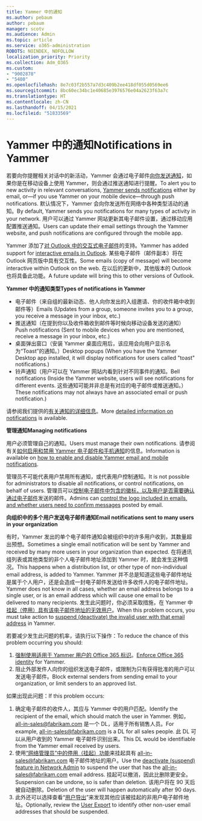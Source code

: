```yaml
---
title: Yammer 中的通知
ms.author: pebaum
author: pebaum
manager: scotv
ms.audience: Admin
ms.topic: article
ms.service: o365-administration
ROBOTS: NOINDEX, NOFOLLOW
localization_priority: Priority
ms.collection: Adm_O365
ms.custom:
- "9002878"
- "5480"
ms.openlocfilehash: 8e7c03f2b557a7d3c409b2ee418df055d0569ee6
ms.sourcegitcommit: 8bc60ec34bc1e40685e3976576e04a2623f63a7c
ms.translationtype: HT
ms.contentlocale: zh-CN
ms.lasthandoff: 04/15/2021
ms.locfileid: "51833569"
---
```

# <a name="notifications-in-yammer"></a><span data-ttu-id="33681-102">Yammer 中的通知</span><span class="sxs-lookup"><span data-stu-id="33681-102">Notifications in Yammer</span></span>

<span data-ttu-id="33681-103">若要向你提醒相关对话中的新活动，Yammer 会通过电子邮件[向你发送通知](https://support.microsoft.com/en-gb/office/enable-or-disable-yammer-email-and-phone-notifications-93e530e0-189f-4768-8f28-7683d48cc996)，如果你是在移动设备上使用 Yammer，则会通过推送通知进行提醒。</span><span class="sxs-lookup"><span data-stu-id="33681-103">To alert you to new activity in relevant conversations, [Yammer sends notifications](https://support.microsoft.com/en-gb/office/enable-or-disable-yammer-email-and-phone-notifications-93e530e0-189f-4768-8f28-7683d48cc996) either by email, or—if you use Yammer on your mobile device—through push notifications.</span></span> <span data-ttu-id="33681-104">默认情况下，Yammer 会向你发送所在网络中各种类型活动的通知。</span><span class="sxs-lookup"><span data-stu-id="33681-104">By default, Yammer sends you notifications for many types of activity in your network.</span></span> <span data-ttu-id="33681-105">用户可以通过 Yammer 网站更新其电子邮件设置，通过移动应用配置推送通知。</span><span class="sxs-lookup"><span data-stu-id="33681-105">Users can update their email settings through the Yammer website, and push notifications are configured through the mobile app.</span></span> 

<span data-ttu-id="33681-106">Yammer 添加了[对 Outlook 中的交互式电子邮件](https://techcommunity.microsoft.com/t5/outlook-blog/interactive-yammer-emails-in-outlook-on-the-web-are-here/ba-p/1209420)的支持。</span><span class="sxs-lookup"><span data-stu-id="33681-106">Yammer has added support for [interactive emails in Outlook](https://techcommunity.microsoft.com/t5/outlook-blog/interactive-yammer-emails-in-outlook-on-the-web-are-here/ba-p/1209420).</span></span> <span data-ttu-id="33681-107">某些电子邮件（邮件副本）将在 Outlook 网页版中具有交互性。</span><span class="sxs-lookup"><span data-stu-id="33681-107">Some emails (copy of message) will become interactive within Outlook on the web.</span></span> <span data-ttu-id="33681-108">在以后的更新中，其他版本的 Outlook 也将具备此功能。</span><span class="sxs-lookup"><span data-stu-id="33681-108">A future update will bring this to other versions of Outlook.</span></span>

<span data-ttu-id="33681-109">**Yammer 中的通知类型**</span><span class="sxs-lookup"><span data-stu-id="33681-109">**Types of notifications in Yammer**</span></span>

- <span data-ttu-id="33681-110">电子邮件（来自组的最新动态、他人向你发出的入组邀请、你的收件箱中收到邮件等）</span><span class="sxs-lookup"><span data-stu-id="33681-110">Emails (Updates from a group, someone invites you to a group, you receive a message in your inbox, etc.)</span></span>
- <span data-ttu-id="33681-111">推送通知（在提到你以及收件箱收到邮件等时候向移动设备发送的通知）</span><span class="sxs-lookup"><span data-stu-id="33681-111">Push notifications (Sent to mobile devices when you are mentioned, receive a message in your inbox, etc.)</span></span>
- <span data-ttu-id="33681-112">桌面弹出窗口（安装 Yammer 桌面应用后，该应用会向用户显示名为“Toast”的通知。）</span><span class="sxs-lookup"><span data-stu-id="33681-112">Desktop popups (When you have the Yammer Desktop app installed, it will display notifications for users called "toast" notifications.)</span></span>
- <span data-ttu-id="33681-113">铃声通知（用户可以在 Yammer 网站内看到针对不同事件的通知。</span><span class="sxs-lookup"><span data-stu-id="33681-113">Bell notifications (Inside the Yammer website, users will see notifications for different events.</span></span> <span data-ttu-id="33681-114">这些通知可能并非总是有对应的电子邮件或推送通知。）</span><span class="sxs-lookup"><span data-stu-id="33681-114">These notifications may not always have an associated email or push notification.)</span></span>

<span data-ttu-id="33681-115">请参阅我们提供的[有关通知的详细信息](https://support.microsoft.com/en-gb/office/enable-or-disable-yammer-email-and-phone-notifications-93e530e0-189f-4768-8f28-7683d48cc996)。</span><span class="sxs-lookup"><span data-stu-id="33681-115">More [detailed information on notifications](https://support.microsoft.com/en-gb/office/enable-or-disable-yammer-email-and-phone-notifications-93e530e0-189f-4768-8f28-7683d48cc996) is available.</span></span>

<span data-ttu-id="33681-116">**管理通知**</span><span class="sxs-lookup"><span data-stu-id="33681-116">**Managing notifications**</span></span>

<span data-ttu-id="33681-117">用户必须管理自己的通知。</span><span class="sxs-lookup"><span data-stu-id="33681-117">Users must manage their own notifications.</span></span> <span data-ttu-id="33681-118">请参阅有关[如何启用和禁用 Yammer 电子邮件和手机通知](https://support.microsoft.com/en-gb/office/enable-or-disable-yammer-email-and-phone-notifications-93e530e0-189f-4768-8f28-7683d48cc996)的信息。</span><span class="sxs-lookup"><span data-stu-id="33681-118">Information is available on [how to enable and disable Yammer email and mobile notifications](https://support.microsoft.com/en-gb/office/enable-or-disable-yammer-email-and-phone-notifications-93e530e0-189f-4768-8f28-7683d48cc996).</span></span> 

<span data-ttu-id="33681-119">管理员不可能代表用户禁用所有通知，或代表用户控制通知。</span><span class="sxs-lookup"><span data-stu-id="33681-119">It is not possible for administrators to disable all notifications, or control notifications, on behalf of users.</span></span> <span data-ttu-id="33681-120">管理员可以[控制电子邮件中包含的徽标，以及用户是否需要确认通过电子邮件](https://docs.microsoft.com/yammer/configure-your-yammer-network/configure-email-and-yammer)发送的邮件。</span><span class="sxs-lookup"><span data-stu-id="33681-120">Admins can [control the logo included in emails, and whether users need to confirm messages](https://docs.microsoft.com/yammer/configure-your-yammer-network/configure-email-and-yammer) posted by email.</span></span>

<span data-ttu-id="33681-121">**向组织中的多个用户发送电子邮件通知**</span><span class="sxs-lookup"><span data-stu-id="33681-121">**Email notifications sent to many users in your organization**</span></span>

<span data-ttu-id="33681-122">有时，Yammer 发出的单个电子邮件通知会被组织中的许多用户收到，其数量超出预想。</span><span class="sxs-lookup"><span data-stu-id="33681-122">Sometimes a single email notification will be sent by Yammer and received by many more users in your organization than expected.</span></span> <span data-ttu-id="33681-123">在将通讯组列表或其他类型的非个人电子邮件地址添加到 Yammer 时，就会发生这种情况。</span><span class="sxs-lookup"><span data-stu-id="33681-123">This happens when a distribution list, or other type of non-individual email address, is added to Yammer.</span></span> <span data-ttu-id="33681-124">Yammer 并不总是知道这些电子邮件地址是属于个人用户，还是会造成一封电子邮件发送给许多收件人的电子邮件地址。</span><span class="sxs-lookup"><span data-stu-id="33681-124">Yammer does not know in all cases, whether an email address belongs to a single user, or is an email address which will cause one email to be delivered to many recipients.</span></span> <span data-ttu-id="33681-125">发生此问题时，你必须采取措施，在 Yammer 中[挂起（停用）具有该电子邮件地址的无效用户](https://docs.microsoft.com/yammer/manage-yammer-users/add-block-or-remove-users#remove-users)。</span><span class="sxs-lookup"><span data-stu-id="33681-125">When this problem occurs, you must take action to [suspend (deactivate) the invalid user with that email address](https://docs.microsoft.com/yammer/manage-yammer-users/add-block-or-remove-users#remove-users) in Yammer.</span></span> 

<span data-ttu-id="33681-126">若要减少发生此问题的机率，请执行以下操作：</span><span class="sxs-lookup"><span data-stu-id="33681-126">To reduce the chance of this problem occurring you should:</span></span>

1. <span data-ttu-id="33681-127">[强制使用适用于 Yammer 用户的 Office 365 标识](https://docs.microsoft.com/yammer/configure-your-yammer-network/enforce-office-365-identity)。</span><span class="sxs-lookup"><span data-stu-id="33681-127">[Enforce Office 365 identity](https://docs.microsoft.com/yammer/configure-your-yammer-network/enforce-office-365-identity) for Yammer.</span></span>
2. <span data-ttu-id="33681-128">阻止外部发件人向你的组织发送电子邮件，或限制为只有获得批准的用户可以发送电子邮件。</span><span class="sxs-lookup"><span data-stu-id="33681-128">Block external senders from sending email to your organization, or limit senders to an approved list.</span></span>

<span data-ttu-id="33681-129">如果出现此问题：</span><span class="sxs-lookup"><span data-stu-id="33681-129">If this problem occurs:</span></span>

1. <span data-ttu-id="33681-130">确定电子邮件的收件人，其应与 Yammer 中的用户匹配。</span><span class="sxs-lookup"><span data-stu-id="33681-130">Identify the recipient of the email, which should match the user in Yammer.</span></span> <span data-ttu-id="33681-131">例如，all-in-sales@fabrikam.com 是一个 DL，适用于所有销售人员。</span><span class="sxs-lookup"><span data-stu-id="33681-131">For example, all-in-sales@fabrikam.com is a DL for all sales people.</span></span> <span data-ttu-id="33681-132">此 DL 可以从用户收到的 Yammer 电子邮件识别出来。</span><span class="sxs-lookup"><span data-stu-id="33681-132">This DL would be identifiable from the Yammer email received by users.</span></span>
2. <span data-ttu-id="33681-133">使用[“网络管理员”中的停用（挂起）功能](https://docs.microsoft.com/yammer/manage-yammer-users/add-block-or-remove-users#remove-users)来挂起具有 all-in-sales@fabrikam.com 电子邮件地址的用户。</span><span class="sxs-lookup"><span data-stu-id="33681-133">Use the [deactivate (suspend) feature in Network Admin](https://docs.microsoft.com/yammer/manage-yammer-users/add-block-or-remove-users#remove-users) to suspend the user that has the all-in-sales@fabrikam.com email address.</span></span> <span data-ttu-id="33681-134">挂起可以撤消，因此比删除更安全。</span><span class="sxs-lookup"><span data-stu-id="33681-134">Suspension can be undone, so is safer than deletion.</span></span> <span data-ttu-id="33681-135">该用户将在 90 天后被自动删除。</span><span class="sxs-lookup"><span data-stu-id="33681-135">Deletion of the user will happen automatically after 90 days.</span></span>
3. <span data-ttu-id="33681-136">此外还可以选择查看“[用户导出](https://docs.microsoft.com/yammer/manage-security-and-compliance/export-yammer-enterprise-data#ExportUsers)”来发现其他应该被挂起的非用户电子邮件地址。</span><span class="sxs-lookup"><span data-stu-id="33681-136">Optionally, review the [User Export](https://docs.microsoft.com/yammer/manage-security-and-compliance/export-yammer-enterprise-data#ExportUsers) to identify other non-user email addresses that should be suspended.</span></span>
